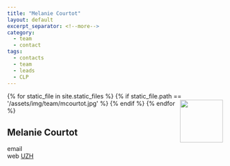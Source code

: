 ```yaml
---
title: "Melanie Courtot"
layout: default
excerpt_separator: <!--more-->
category:
  - team
  - contact
tags:
  - contacts
  - team
  - leads
  - CLP
---
```


{% for static_file in site.static_files %}
  {% if static_file.path == '/assets/img/team/mcourtot.jpg' %}
<img style="float: right; width: 100px;" src="{{ 'assets/img/team/mcourtot.jpg'  | relative_url}}" />
  {% endif %}
{% endfor %}

## Melanie Courtot 

<!--more-->

email []()  
web [UZH]()  
